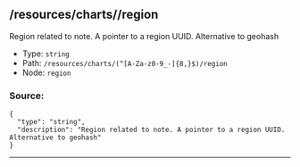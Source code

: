 ## /resources/charts/<RegExp>/region

Region related to note. A pointer to a region UUID. Alternative to geohash

* Type: `string`
* Path: `/resources/charts/(^[A-Za-z0-9_-]{8,}$)/region`
* Node: `region`

### Source:
```
{
  "type": "string",
  "description": "Region related to note. A pointer to a region UUID. Alternative to geohash"
}
```

---
